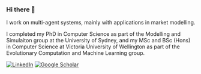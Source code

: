 ### Hi there 👋

I work on multi-agent systems, mainly with applications in market modelling.

I completed my PhD in Computer Science as part of the Modelling and Simulaiton group at the University of Sydney, and my MSc and BSc (Hons) in Computer Science at Victoria University of Wellington as part of the Evolutionary Computation and Machine Learning group. 

[![LinkedIn](https://img.shields.io/badge/LinkedIn-0077B5?style=for-the-badge&logo=linkedin&logoColor=white)](https://www.linkedin.com/in/benjaminpatrickevans) [![Google Scholar](https://img.shields.io/badge/Google%20Scholar-orange?style=for-the-badge&logo=google&logoColor=white)](https://scholar.google.com/citations?user=yfrOml0AAAAJ)
